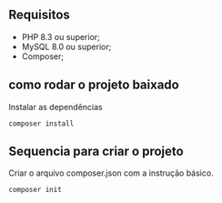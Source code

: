 ## Requisitos

* PHP 8.3 ou superior;
* MySQL 8.0 ou superior;
* Composer;

## como rodar o projeto baixado
Instalar as dependências
```
composer install
```
## Sequencia para criar o projeto
Criar o arquivo composer.json com a instrução básico.
```
composer init
```